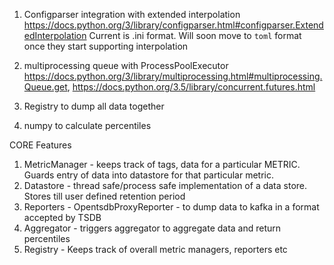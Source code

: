 1) Configparser integration with extended interpolation  https://docs.python.org/3/library/configparser.html#configparser.ExtendedInterpolation
   Current is .ini format. Will soon move to `toml` format once they start supporting interpolation

2) multiprocessing queue with ProcessPoolExecutor https://docs.python.org/3/library/multiprocessing.html#multiprocessing.Queue.get, https://docs.python.org/3.5/library/concurrent.futures.html

3) Registry to dump all data together

4) numpy to calculate percentiles


CORE Features
1) MetricManager - keeps track of tags, data for a particular METRIC. Guards entry of data into datastore for that particular metric.
2) Datastore - thread safe/process safe implementation of a data store. Stores till user defined retention period
3) Reporters - OpentsdbProxyReporter - to dump data to kafka in a format accepted by TSDB
4) Aggregator - triggers aggregator to aggregate data and return percentiles
5) Registry - Keeps track of overall metric managers, reporters etc
